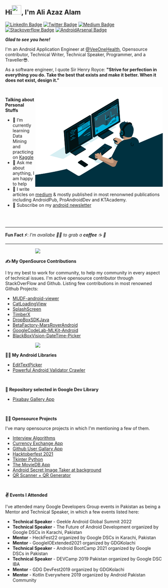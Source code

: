 ## Hi<img src="https://raw.githubusercontent.com/MartinHeinz/MartinHeinz/master/wave.gif" width="30px" height="30px">, I'm Ali Azaz Alam
[![LinkedIn Badge](https://img.shields.io/badge/-aliazazalam-blue?style=flat&logo=Linkedin&logoColor=white&link=https://www.linkedin.com/in/aliazazalam/)](https://www.linkedin.com/in/aliazazalam)
[![Twitter Badge](https://img.shields.io/badge/-aliazaz-gray?style=flat&logo=twitter&logoColor=blue&link=https://twitter.com/AliAzazAlam1)](https://twitter.com/AliAzazAlam1)
[![Medium Badge](https://img.shields.io/badge/-aliazazalam-black?style=flat&logo=Medium&logoColor=white&link=https://medium.com/@ali.azaz.alam)](https://medium.com/@ali.azaz.alam)
[![Stackoverflow Badge](https://img.shields.io/badge/-aliazaz-gray?style=flat&logo=stackoverflow&logoColor=orange&link=https://stackoverflow.com/story/ali-azaz-alam)](https://stackoverflow.com/story/ali-azaz-alam)
[![AndroidArsenal Badge](https://img.shields.io/badge/androidarsenal-aliazaz-green)](https://android-arsenal.com/user/AliAzaz)

***Glad to see you here!***

I'm an Android Application Engineer at [@VeeOneHealth](https://veeonehealth.com/), Opensource contributor, Technical Writer, Technical Speaker, Programmer, and a Traveller😎.

As a software engineer, I quote Sir Henry Royce:  **"Strive for perfection in everything you do. Take the best that exists and make it better. When it does not exist, design it.”**

<img alt="Coder gif" align="right" alt="GIF" src="https://github.com/AliAzaz/AliAzaz/blob/master/coder.gif?raw=true" width="408" height="318" />

</br>

**Talking about Personal Stuffs**

- 🚀 I’m currently learning Data Mining and practicing on [Kaggle](https://www.kaggle.com/aliazazalam)
- 💬 Ask me about anything, I am happy to help
- 📝 I write articles on [medium](https://medium.com/@ali.azaz.alam) & mostly published in most renonwned publications including AndroidPub, ProAndroidDev and KTAcademy.
- 📧 Subscribe on my [android newsletter](https://aliazazalam.substack.com/welcome) 

</br></br>

---

**Fun Fact ⚡**: _I'm availabe 🙋‍♂️ to grab a **coffee** ☕ 🙊_

---

<img src="https://github-readme-stats.vercel.app/api?username=AliAzaz&theme=dracula&show_icons=true&count_private=true&include_all_commits=true" width="408" align="right"/>

</br>

**✍ My OpenSource Contributions**

I try my best to work for community, to help my community in every aspect of technical issues. I'm active opensource contributor through StackOverFlow and Github. Listing few contributions in most renowned Github Projects:

- [MUDF-android-viewer](https://github.com/ArtifexSoftware/mupdf-android-viewer)
- [CatLoadingView](https://github.com/AliAzaz/CatLoadingView)
- [SplashScreen](https://github.com/wajahatkarim3/SplashScreen)
- [TimberX](https://github.com/naman14/TimberX)
- [DropBoxSDKJava](https://github.com/dropbox/dropbox-sdk-java)
- [BetaFactory-MarsRoverAndroid](https://github.com/betafactory/MarsRoverAndroid)
- [GoogleCodeLab-MLKit-Android](https://github.com/googlecodelabs/mlkit-android)
- [BlackBoxVision-DateTime-Picker](https://github.com/BlackBoxVision/datetimepicker-edittext)

<img src="https://github-readme-streak-stats.herokuapp.com/?user=aliazaz" align="right" width="408"/>

</br>

**👨‍💻 My Android Libraries**

- [EditTextPicker](https://android-arsenal.com/details/1/7671)
- [Powerful Android Validator Crawler](https://android-arsenal.com/details/1/8077)

</br>

**👏 Repository selected in Google Dev Library**

- [Pixabay Gallery App](https://devlibrary.withgoogle.com/products/android/repos/AliAzaz-PixabayGalleryApp)

</br>

**🧑‍🏫 Opensource Projects**

I've many opensource projects in which I'm mentioning a few of them.

- [Interview Algorithms](https://github.com/AliAzaz/InterviewAlgorithms)
- [Currency Exchange App](https://github.com/AliAzaz/CurrencyExchangeApp)
- [Github User Gallary App](https://github.com/AliAzaz/GithubUsersGalleryApp)
- [Hacktoberfest 2021](https://github.com/AliAzaz/Hacktoberfest2021)
- [Tkinter Python](https://github.com/AliAzaz/TKINTER_PYTHON)
- [The MovieDB App](https://github.com/AliAzaz/TheMovieDBApp)
- [Android Secret Image Taker at background](https://github.com/AliAzaz/AndroidSecretImageTaker)
- [QR Scanner + QR Generator](https://github.com/AliAzaz/QR-App-Scanner-Generator-DataBinding)

</br>

**✌ Events I Attended**

I've attended many Google Developers Group events in Pakistan as being a Mentor and Technical Speaker, in which a few events listed here:

- **Technical Speaker** - Geekle Android Global Summit 2022
- **Technical Speaker** - The Future of Android Development organized by Google DSCs in Karachi, Pakistan
- **Mentor** - HeckFest22 organized by Google DSCs in Karachi, Pakistan 
- **Mentor** - GoogleIOExtended2021 organized by GDGKolachi
- **Technical Speaker** - Android BootCamp 2021 organized by Google DSCs in Pakistan
- **Technical Speaker** - DEVCamp 2019 Pakistan organized by Google DSC IBA
- **Mentor** - GDG DevFest2019 organized by GDGKolachi
- **Mentor** - Kotlin Everywhere 2019 organized by Android Pakistan Community

